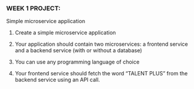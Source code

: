 ### WEEK 1 PROJECT:  

Simple microservice application  

 1. Create a simple microservice application  

 2. Your application should contain two microservices: a frontend service   and a backend service (with or without a database)  

 3. You can use any programming language of choice  

 4. Your frontend service should fetch the word “TALENT PLUS” from the backend service using an API call.